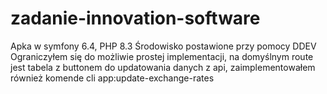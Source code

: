 # zadanie-innovation-software

Apka w symfony 6.4, PHP 8.3
Środowisko postawione przy pomocy DDEV
Ograniczyłem się do możliwie prostej implementacji, na domyślnym route jest tabela z buttonem do updatowania danych z api, zaimplementowałem również komende cli app:update-exchange-rates

